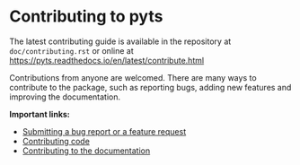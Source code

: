
Contributing to pyts
====================

The latest contributing guide is available in the repository at
``doc/contributing.rst`` or online at https://pyts.readthedocs.io/en/latest/contribute.html

Contributions from anyone are welcomed. There are many ways to contribute to
the package, such as reporting bugs, adding new features and improving the
documentation.

**Important links:**

- [Submitting a bug report or a feature request](https://pyts.readthedocs.io/en/latest/contribute.html#submitting-a-bug-report-or-a-feature-request)
- [Contributing code](https://pyts.readthedocs.io/en/latest/contribute.html#contributing-code)
- [Contributing to the documentation](https://pyts.readthedocs.io/en/latest/contribute.html#contributing-to-the-documentation)
